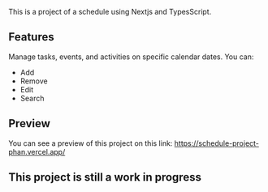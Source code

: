 This is a project of a schedule using Nextjs and TypesScript.

## Features

Manage tasks, events, and activities on specific calendar dates. You can:
 - Add
 - Remove
 - Edit
 - Search

## Preview

You can see a preview of this project on this link: https://schedule-project-phan.vercel.app/

## This project is still a work in progress
